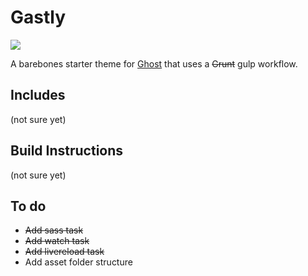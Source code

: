 # Gastly

![](http://cl.ly/image/00421y1Q000u/ghastly.gif)

A barebones starter theme for [Ghost](http://github.com/tryghost/ghost/) that uses a ~~Grunt~~ gulp workflow.

## Includes

(not sure yet)

## Build Instructions

(not sure yet)

## To do

- ~~Add sass task~~
- ~~Add watch task~~
- ~~Add livereload task~~
- Add asset folder structure
